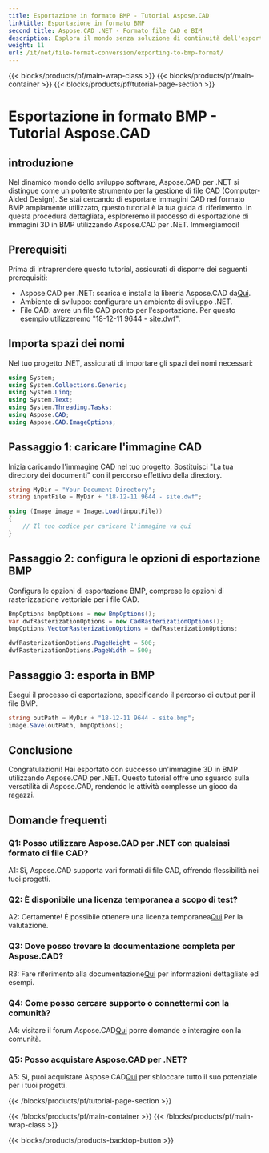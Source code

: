 ```yaml
---
title: Esportazione in formato BMP - Tutorial Aspose.CAD
linktitle: Esportazione in formato BMP
second_title: Aspose.CAD .NET - Formato file CAD e BIM
description: Esplora il mondo senza soluzione di continuità dell'esportazione di immagini 3D in BMP utilizzando Aspose.CAD per .NET. Segui il nostro tutorial per un'esperienza senza problemi.
weight: 11
url: /it/net/file-format-conversion/exporting-to-bmp-format/
---
```


{{< blocks/products/pf/main-wrap-class >}}
{{< blocks/products/pf/main-container >}}
{{< blocks/products/pf/tutorial-page-section >}}

# Esportazione in formato BMP - Tutorial Aspose.CAD

## introduzione

Nel dinamico mondo dello sviluppo software, Aspose.CAD per .NET si distingue come un potente strumento per la gestione di file CAD (Computer-Aided Design). Se stai cercando di esportare immagini CAD nel formato BMP ampiamente utilizzato, questo tutorial è la tua guida di riferimento. In questa procedura dettagliata, esploreremo il processo di esportazione di immagini 3D in BMP utilizzando Aspose.CAD per .NET. Immergiamoci!

## Prerequisiti

Prima di intraprendere questo tutorial, assicurati di disporre dei seguenti prerequisiti:

-  Aspose.CAD per .NET: scarica e installa la libreria Aspose.CAD da[Qui](https://releases.aspose.com/cad/net/).
- Ambiente di sviluppo: configurare un ambiente di sviluppo .NET.
- File CAD: avere un file CAD pronto per l'esportazione. Per questo esempio utilizzeremo "18-12-11 9644 - site.dwf".

## Importa spazi dei nomi

Nel tuo progetto .NET, assicurati di importare gli spazi dei nomi necessari:

```csharp
using System;
using System.Collections.Generic;
using System.Linq;
using System.Text;
using System.Threading.Tasks;
using Aspose.CAD;
using Aspose.CAD.ImageOptions;
```

## Passaggio 1: caricare l'immagine CAD

Inizia caricando l'immagine CAD nel tuo progetto. Sostituisci "La tua directory dei documenti" con il percorso effettivo della directory.

```csharp
string MyDir = "Your Document Directory";
string inputFile = MyDir + "18-12-11 9644 - site.dwf";

using (Image image = Image.Load(inputFile))
{
    // Il tuo codice per caricare l'immagine va qui
}
```

## Passaggio 2: configura le opzioni di esportazione BMP

Configura le opzioni di esportazione BMP, comprese le opzioni di rasterizzazione vettoriale per i file CAD.

```csharp
BmpOptions bmpOptions = new BmpOptions();
var dwfRasterizationOptions = new CadRasterizationOptions();
bmpOptions.VectorRasterizationOptions = dwfRasterizationOptions;

dwfRasterizationOptions.PageHeight = 500;
dwfRasterizationOptions.PageWidth = 500;
```

## Passaggio 3: esporta in BMP

Esegui il processo di esportazione, specificando il percorso di output per il file BMP.

```csharp
string outPath = MyDir + "18-12-11 9644 - site.bmp";
image.Save(outPath, bmpOptions);
```

## Conclusione

Congratulazioni! Hai esportato con successo un'immagine 3D in BMP utilizzando Aspose.CAD per .NET. Questo tutorial offre uno sguardo sulla versatilità di Aspose.CAD, rendendo le attività complesse un gioco da ragazzi.

## Domande frequenti

### Q1: Posso utilizzare Aspose.CAD per .NET con qualsiasi formato di file CAD?

A1: Sì, Aspose.CAD supporta vari formati di file CAD, offrendo flessibilità nei tuoi progetti.

### Q2: È disponibile una licenza temporanea a scopo di test?

 A2: Certamente! È possibile ottenere una licenza temporanea[Qui](https://purchase.aspose.com/temporary-license/) Per la valutazione.

### Q3: Dove posso trovare la documentazione completa per Aspose.CAD?

 R3: Fare riferimento alla documentazione[Qui](https://reference.aspose.com/cad/net/) per informazioni dettagliate ed esempi.

### Q4: Come posso cercare supporto o connettermi con la comunità?

 A4: visitare il forum Aspose.CAD[Qui](https://forum.aspose.com/c/cad/19) porre domande e interagire con la comunità.

### Q5: Posso acquistare Aspose.CAD per .NET?

 A5: Sì, puoi acquistare Aspose.CAD[Qui](https://purchase.aspose.com/buy) per sbloccare tutto il suo potenziale per i tuoi progetti.

{{< /blocks/products/pf/tutorial-page-section >}}

{{< /blocks/products/pf/main-container >}}
{{< /blocks/products/pf/main-wrap-class >}}

{{< blocks/products/products-backtop-button >}}
